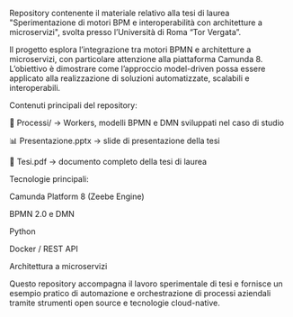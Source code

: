 Repository contenente il materiale relativo alla tesi di laurea "Sperimentazione di motori BPM e interoperabilità con architetture a microservizi", svolta presso l’Università di Roma “Tor Vergata”.

Il progetto esplora l’integrazione tra motori BPMN e architetture a microservizi, con particolare attenzione alla piattaforma Camunda 8.
L’obiettivo è dimostrare come l’approccio model-driven possa essere applicato alla realizzazione di soluzioni automatizzate, scalabili e interoperabili.

Contenuti principali del repository:

🧩 Processi/ → Workers, modelli BPMN e DMN sviluppati nel caso di studio

📊 Presentazione.pptx → slide di presentazione della tesi

📄 Tesi.pdf → documento completo della tesi di laurea

Tecnologie principali:

Camunda Platform 8 (Zeebe Engine)

BPMN 2.0 e DMN

Python

Docker / REST API

Architettura a microservizi

Questo repository accompagna il lavoro sperimentale di tesi e fornisce un esempio pratico di automazione e orchestrazione di processi aziendali tramite strumenti open source e tecnologie cloud-native.
